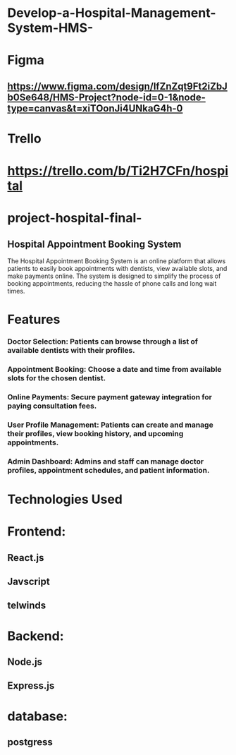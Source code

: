 # Develop-a-Hospital-Management-System-HMS-
 # Figma
## https://www.figma.com/design/lfZnZqt9Ft2iZbJb0Se648/HMS-Project?node-id=0-1&node-type=canvas&t=xiTOonJi4UNkaG4h-0
# Trello
# https://trello.com/b/Ti2H7CFn/hospital


# project-hospital-final-
## Hospital Appointment Booking System
The Hospital Appointment Booking System is an online platform that allows patients to easily book appointments with dentists, view available slots, and make payments online. The system is designed to simplify the process of booking appointments, reducing the hassle of phone calls and long wait times.

# Features
### Doctor Selection: Patients can browse through a list of available dentists with their profiles.
### Appointment Booking: Choose a date and time from available slots for the chosen dentist.
### Online Payments: Secure payment gateway integration for paying consultation fees.
### User Profile Management: Patients can create and manage their profiles, view booking history, and upcoming appointments.
### Admin Dashboard: Admins and staff can manage doctor profiles, appointment schedules, and patient information.
# Technologies Used
# Frontend:
## React.js
## Javscript
## telwinds

# Backend:
## Node.js
## Express.js
# database:
## postgress
